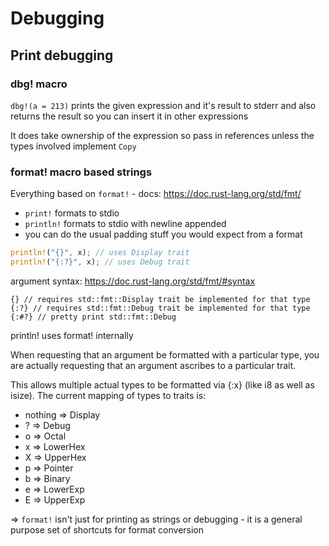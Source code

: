 # Debugging

## Print debugging

### dbg! macro

`dbg!(a = 213)` prints the given expression and it's result to stderr and also returns the result so you can insert it in other expressions

It does take ownership of the expression so pass in references unless the types involved implement `Copy`

### format! macro based strings

Everything based on `format!` - docs: https://doc.rust-lang.org/std/fmt/

* `print!` formats to stdio
* `println!` formats to stdio with newline appended
* you can do the usual padding stuff you would expect from a format

```rust
println!("{}", x); // uses Display trait
println!("{:?}", x); // uses Debug trait
```

argument syntax: https://doc.rust-lang.org/std/fmt/#syntax

```
{} // requires std::fmt::Display trait be implemented for that type
{:?} // requires std::fmt::Debug trait be implemented for that type
{:#?} // pretty print std::fmt::Debug
```

println! uses format! internally

When requesting that an argument be formatted with a particular type, you are
actually requesting that an argument ascribes to a particular trait.

This allows multiple actual types to be formatted via {:x} (like i8 as well
as isize). The current mapping of types to traits is:

* nothing ⇒ Display
* ? ⇒ Debug
* o ⇒ Octal
* x ⇒ LowerHex
* X ⇒ UpperHex
* p ⇒ Pointer
* b ⇒ Binary
* e ⇒ LowerExp
* E ⇒ UpperExp

=> `format!` isn't just for printing as strings or debugging - it is a general purpose set of shortcuts for format conversion

